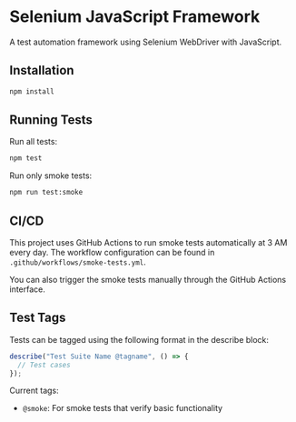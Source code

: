 # Selenium JavaScript Framework

A test automation framework using Selenium WebDriver with JavaScript.

## Installation

```bash
npm install
```

## Running Tests

Run all tests:
```bash
npm test
```

Run only smoke tests:
```bash
npm run test:smoke
```

## CI/CD

This project uses GitHub Actions to run smoke tests automatically at 3 AM every day. The workflow configuration can be found in `.github/workflows/smoke-tests.yml`.

You can also trigger the smoke tests manually through the GitHub Actions interface.

## Test Tags

Tests can be tagged using the following format in the describe block:

```javascript
describe("Test Suite Name @tagname", () => {
  // Test cases
});
```

Current tags:
- `@smoke`: For smoke tests that verify basic functionality
